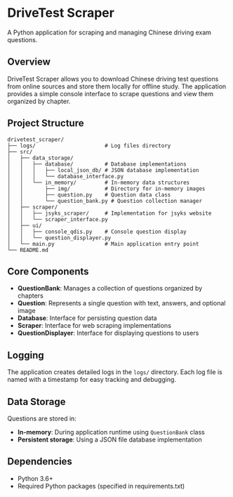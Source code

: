 # DriveTest Scraper

A Python application for scraping and managing Chinese driving exam questions.

## Overview

DriveTest Scraper allows you to download Chinese driving test questions from 
online sources and store them locally for offline study. The application 
provides a simple console interface to scrape questions and view them organized 
by chapter.

## Project Structure

```
drivetest_scraper/
├── logs/                      # Log files directory
├── src/
│   ├── data_storage/
│   │   ├── database/          # Database implementations
│   │   │   ├── local_json_db/ # JSON database implementation
│   │   │   └── database_interface.py
│   │   └── in_memory/         # In-memory data structures
│   │       ├── img/           # Directory for in-memory images
│   │       ├── question.py    # Question data class
│   │       └── question_bank.py # Question collection manager
│   ├── scraper/
│   │   ├── jsyks_scraper/     # Implementation for jsyks website
│   │   └── scraper_interface.py
│   ├── ui/
│   │   ├── console_qdis.py    # Console question display
│   │   └── question_displayer.py
│   └── main.py                # Main application entry point
└── README.md
```

## Core Components

- **QuestionBank**: Manages a collection of questions organized by chapters
- **Question**: Represents a single question with text, answers, and optional image
- **Database**: Interface for persisting question data
- **Scraper**: Interface for web scraping implementations
- **QuestionDisplayer**: Interface for displaying questions to users

## Logging

The application creates detailed logs in the `logs/` directory. Each log file is named with a timestamp for easy tracking and debugging.

## Data Storage

Questions are stored in:
- **In-memory**: During application runtime using `QuestionBank` class
- **Persistent storage**: Using a JSON file database implementation

## Dependencies

- Python 3.6+
- Required Python packages (specified in requirements.txt)

